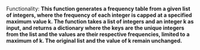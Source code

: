 Functionality: **This function generates a frequency table from a given list of integers, where the frequency of each integer is capped at a specified maximum value k. The function takes a list of integers and an integer k as input, and returns a dictionary where the keys are the unique integers from the list and the values are their respective frequencies, limited to a maximum of k. The original list and the value of k remain unchanged.**